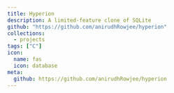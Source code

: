 ```yaml
---
title: Hyperion
description: A limited-feature clone of SQLite
github: "https://github.com/anirudhRowjee/hyperion"
collections:
  - projects
tags: ["C"]
icon:
  name: fas
  icon: database
meta:
  github: https://github.com/anirudhRowjee/hyperion
---
```

